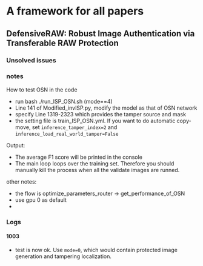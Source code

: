 # A framework for all papers
## DefensiveRAW: Robust Image Authentication via Transferable RAW Protection

### Unsolved issues

### notes

How to test OSN in the code
- run bash ./run_ISP_OSN.sh (mode==4)
- Line 141 of Modified_invISP.py, modify the model as that of OSN network
- specify Line 1319-2323 which provides the tamper source and mask
- the setting file is train_ISP_OSN.yml. If you want to do automatic copy-move, set ```inference_tamper_index=2``` and ```inference_load_real_world_tamper=False```

Output:
- The average F1 score will be printed in the console
- The main loop loops over the training set. Therefore you should manually kill the process when all the validate images are runned.


other notes:
- the flow is optimize_parameters_router -> get_performance_of_OSN
- use gpu 0 as default
- 

### Logs
#### 1003

- test is now ok. Use ```mode=0```, which would contain protected image generation and tampering localization.
